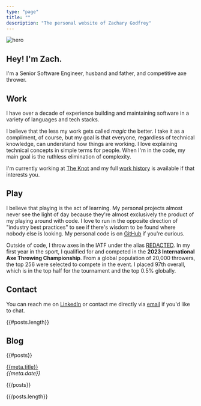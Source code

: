 ```yaml
---
type: "page"
title: ""
description: "The personal website of Zachary Godfrey"
---
```


<div class="grid stack columns-2 items-y-center">
  <div>
    <img src="data:image/jpg;base64,{{>hero}}" alt="hero">
  </div>

  <div>
    <h2>Hey! I'm Zach.</h2>
    <p>I'm a Senior Software Engineer, husband and father, and competitive axe thrower.</p>
  </div>
</div>

<!--
![hero](data:image/jpg;base64,{{>hero}})

## Hey! I'm Zach.

I'm a Senior Software Engineer, husband and father, and competitive axe thrower.
-->

## Work

I have over a decade of experience building and maintaining software in a variety of languages and tech stacks.

I believe that the less my work gets called *magic* the better. I take it as a compliment, of course, but my goal is that everyone, regardless of technical knowledge, can understand how things are working. I love explaining technical concepts in simple terms for people. When I'm in the code, my main goal is the ruthless elimination of complexity.

I'm currently working at [The Knot](https://theknot.com) and my full [work history](/work) is available if that interests you.

## Play

I believe that playing is the act of learning. My personal projects almost never see the light of day because they're almost exclusively the product of my playing around with code. I love to run in the opposite direction of "industry best practices" to see if there's wisdom to be found where nobody else is looking. My personal code is on [GitHub](https://github.com/ZacharyGodfrey) if you're curious.

Outside of code, I throw axes in the IATF under the alias [REDACTED](https://axescores.com/player/1207260). In my first year in the sport, I qualified for and competed in the **2023 International Axe Throwing Championship**. From a global population of 20,000 throwers, the top 256 were selected to compete in the event. I placed 97th overall, which is in the top half for the tournament and the top 0.5% globally.

## Contact

You can reach me on [LinkedIn](https://linkedin.com/in/zachary-godfrey) or contact me directly via [email](mailto:contact@zacharygodfrey.dev) if you'd like to chat.

{{#posts.length}}

## Blog

{{#posts}}

[{{meta.title}}](/{{{uri}}})\
*{{meta.date}}*

{{/posts}}

{{/posts.length}}
